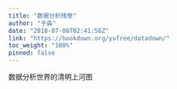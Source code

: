 ```yaml
---
title: "数据分析残卷"
author: "于淼"
date: "2018-07-08T02:41:56Z"
link: "https://bookdown.org/yufree/datadown/"
toc_weight: "100%"
pinned: false
---
```


数据分析世界的清明上河图
